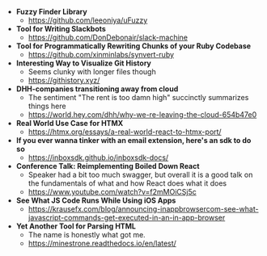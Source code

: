 - **Fuzzy Finder Library**
  - https://github.com/leeoniya/uFuzzy
- **Tool for Writing Slackbots**
  - https://github.com/DonDebonair/slack-machine
- **Tool for Programmatically Rewriting Chunks of your Ruby Codebase**
  - https://github.com/xinminlabs/synvert-ruby
- **Interesting Way to Visualize Git History**
  - Seems clunky with longer files though
  - https://githistory.xyz/
- **DHH-companies transitioning away from cloud**
  - The sentiment "The rent is too damn high" succinctly summarizes things here
  - https://world.hey.com/dhh/why-we-re-leaving-the-cloud-654b47e0
- **Real World Use Case for HTMX**
  - https://htmx.org/essays/a-real-world-react-to-htmx-port/
- **If you ever wanna tinker with an email extension, here's an sdk to do so**
  - https://inboxsdk.github.io/inboxsdk-docs/
- **Conference Talk: Reimplementing Boiled Down React**
  - Speaker had a bit too much swagger, but overall it is a good talk on the fundamentals of what and how React does what it does
  - https://www.youtube.com/watch?v=f2mMOiCSj5c
- **See What JS Code Runs While Using iOS Apps**
  - https://krausefx.com/blog/announcing-inappbrowsercom-see-what-javascript-commands-get-executed-in-an-in-app-browser
- **Yet Another Tool for Parsing HTML**
  - The name is honestly what got me.
  - https://minestrone.readthedocs.io/en/latest/